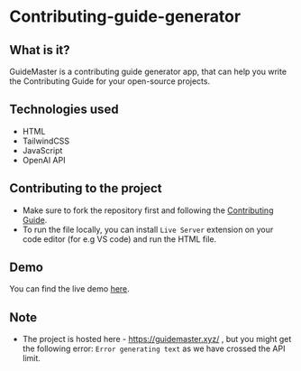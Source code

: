 # Contributing-guide-generator

## What is it?
GuideMaster is a contributing guide generator app, that can help you write the Contributing Guide for your open-source projects.

## Technologies used
- HTML
- TailwindCSS
- JavaScript
- OpenAI API

## Contributing to the project
- Make sure to fork the repository first and following the [Contributing Guide](https://github.com/Haimantika/Contributing-guide-generator/blob/main/CONTRIBUTING.md).
- To run the file locally, you can install `Live Server` extension on your code editor (for e.g VS code) and run the HTML file.

## Demo
You can find the live demo [here](https://x.com/HaimantikaM/status/1747638951094141202?s=20).

## Note
- The project is hosted here - https://guidemaster.xyz/ , but you might get the following error: `Error generating text` as we have crossed the API limit.
